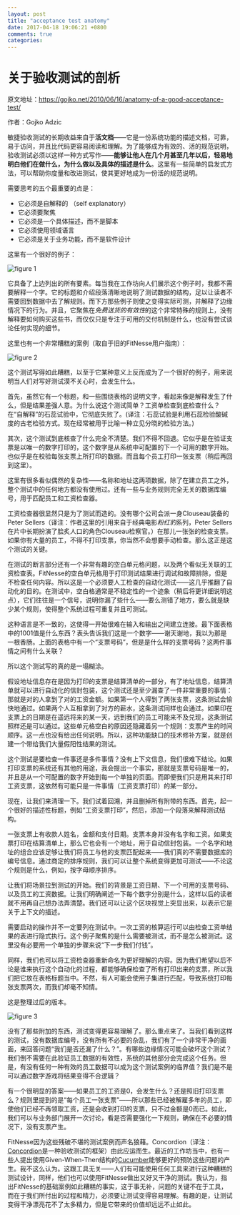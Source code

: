 ```yaml
---
layout: post
title: "acceptance test anatomy"
date: 2017-04-18 19:06:21 +0800
comments: true
categories:
---
```

# 关于验收测试的剖析

原文地址：https://gojko.net/2010/06/16/anatomy-of-a-good-acceptance-test/

作者：Gojko Adzic

敏捷验收测试的长期收益来自于**活文档**——它是一份系统功能的描述文档，可靠，易于访问，并且比代码更容易阅读和理解。为了能够成为有效的、活的规范说明，验收测试必须以这样一种方式写作——**能够让他人在几个月甚至几年以后，轻易地明白他们在做什么，为什么做以及具体的描述是什么**。这里有一些简单的启发式方法，可以帮助你度量和改进测试，使其更好地成为一份活的规范说明。

需要思考的五个最重要的点是：

* 它必须是自解释的 （self explanatory）
* 它必须要聚焦
* 它必须是一个具体描述，而不是脚本
* 它必须使用领域语言
* 它必须是关于业务功能，而不是软件设计

这里有一个很好的例子：

![figure 1](https://gojko.net/assets/offer2.png)

它具备了上边列出的所有要素。每当我在工作坊向人们展示这个例子时，我都不需要解释一个字。它的标题和介绍段落清晰地说明了测试数据的结构，足以让读者不需要回到数据中去了解规则。而下方那些例子则使之变得实际可测，并解释了边缘情况下的行为。并且，它聚焦在*免费送货的有效性*的这个非常特殊的规则上，没有解释要如何购买这些书，而仅仅只是专注于可用的交付机制是什么，也没有尝试谈论任何实现的细节。

这里也有一个非常糟糕的案例（取自于旧的FitNesse用户指南）：

![figure 2](https://gojko.net/assets/bad_example_acceptance_test.png)

这个测试写得如此糟糕，以至于它某种意义上反而成为了一个很好的例子，用来说明当人们对写好测试漠不关心时，会发生什么。

首先，虽然它有一个标题，和一些围绕表格的说明文字，看起来像是解释发生了什么，但是结果差强人意。为什么说这个测试简单？工资单检查到底检查什么？在“自解释”的石蕊试验中，它彻底失败了。(译注：石蕊试验是利用石蕊检验酸碱度的古老检验方式。现在经常被用于比喻一种立见分晓的检验方法。)

其次，这个测试到底核查了什么完全不清楚。我们不得不回退。它似乎是在验证支票是以唯一的数字打印的，这个数字是从系统中可配置的下一个可用的数字开始。也似乎是在校验每张支票上所打印的数据。而且每个员工打印一张支票（稍后再回到这里）。

这里有很多看似偶然的复杂性——名称和地址这两项数据，除了在建立员工之外，整个测试中的任何地方都没有使用过。还有一些与业务规则完全无关的数据库编号，用于匹配员工和工资检查器。

工资检查器很显然只是为了测试而造的。没有哪个公司会派一身Clouseau装备的Peter Sellers（译注：作者这里的引用来自于经典电影*粉红豹*系列，Peter Sellers在片中长期扮演了脍炙人口的角色Clouseau检察官。）在那儿一张张的检查支票。如果你有大量的员工，不得不打印支票，你当然不会想要手动检查。那么这正是这个测试的关键。

在测试的断言部分还有一个非常有趣的空白单元格问题，以及两个看似无关联的工资检查表。FitNesse的空白单元格用于打印测试结果进行调试和故障排除，但是不检查任何内容。所以这是一个必须要人工检查的自动化测试——这几乎推翻了自动化的目的。在测试中，空白格通常是不稳定性的一个迹象（稍后将更详细说明这点），它们往往是一个信号，说明你漏了些什么——要么测错了地方，要么就是缺少某个规则，使得整个系统过程可重复并且可测试。

这种语言是不一致的，这使得一开始很难在输入和输出之间建立连接。最下面表格中的1001值是什么东西？表头告诉我们这是一个数字——谢天谢地，我以为那是一根香肠。上面的表格中有一个“支票号码”，但是是什么样的支票号码？这两件事情之间有什么关联？

所以这个测试写的真的是一塌糊涂。

假设地址信息存在是因为打印的支票是结算清单的一部分，有了地址信息，结算清单就可以进行自动化的信封包装，这个测试还是至少漏查了一件非常重要的事情：那就是对的人拿到了对的工资金额。如果第一个人得到了两张支票，这条测试会愉快地通过。如果两个人互相拿到了对方的薪水，这条测试同样也会通过。如果印在支票上的日期是在遥远将来的某一天，远到我们的员工可能来不及兑现，这条测试照样还是可以通过。这些单元格空白的原因还隐藏着另一个规则：支票产生的时间顺序。这一点也没有给出任何说明。所以，这种功能缺口的技术修补方案，就是创建一个带给我们大量假阳性结果的测试。

这个测试是要检查一件事还是多件事情？没有上下文信息，我们很难下结论。如果打印支票的系统还有其他的用途，我会提出一个事实，那就是支票号码是唯一的，并且是从一个可配置的数字开始到每一个单独的页面。而即便我们只是用其来打印工资支票，这依然有可能只是一件事情（工资支票打印）的某一部分。

现在，让我们来清理一下。我们试着回溯，并且删掉所有附带的东西。首先，起一个很好的描述性标题，例如“工资支票打印”，然后，添加一个段落来解释测试结构。

一张支票上有收款人姓名，金额和支付日期。支票本身并没有名字和工资。如果支票打印在结算清单上，那么它也会有一个地址，用于自动信封包装。一个名字和地址的组合应该足够让我们将员工与他的支票匹配起来——我们真的不需要数据库的编号信息。通过商定的排序规则，我们可以让整个系统变得更加可测试——不论这个规则是什么，例如，按字母顺序排序。

让我们将场景拉到测试的开始。我们的背景是工资日期、下一个可用的支票号码、以及员工的工资数据。让我们明确阐述一下每个数字分别是什么，这样以后的读者就不用再自己想办法弄清楚。我们还可以让这个区块视觉上突显出来，以表示它是关于上下文的描述。

需要启动的操作并不一定要列在测试中。一次工资的核算运行可以由检查工资单结果的表进行隐式执行。这个例子聚焦的是什么需要被测试，而不是怎么被测试。这里没有必要用一个单独的步骤来说“下一步我们付钱”。

同样，我们也可以将工资检查器重新命名为更好理解的内容。因为我们希望以后不论是谁来执行这个自动化的过程，都能够确保检查了所有打印出来的支票，所以我们把它放在表格标题当中。不然，有人可能会使用子集进行匹配，导致系统打印每张支票两次，而我们却毫不知情。

这是整理过后的版本。

![figure 3](https://gojko.net/assets/fixed_acceptance_test.png)

没有了那些附加的东西，测试变得更容易理解了。那么重点来了。当我们看到这样的测试，没有数据库编号，没有所有不必要的杂乱，我们有了一个非常干净的画面，来回答问题“我们是否还漏了什么？”。有哪些边缘情况可能会破坏这个测试？我们倒不需要在此验证员工数据的有效性，系统的其他部分会完成这个任务。但是，有没有任何一种有效的员工数据可以成为这个测试案例的临界值？我们是不是可以通过数字游戏将结果变得不合逻辑？

有一个很明显的答案——如果员工的工资是0，会发生什么？还是照旧打印支票么？规则里提到的是“每个员工一张支票”——所以那些已经被解雇多年的员工，即使他们已经不再领取工资，还是会收到打印的支票，只不过金额是0而已。如此，我们可以与业务部门展开一次讨论，看是否需要强化一下规则，确保在不必要的情况下，没有支票产生。

FitNesse因为这些残破不堪的测试案例而声名狼藉。Concordion（译注：[Concordion](http://concordion.org/)是一种验收测试的框架）由此应运而生。最近的工作坊当中，也有一些人提出使用Given-When-Then结构的[Cucumber](https://cucumber.io/)能够更好的预防这些问题的产生。我不这么认为。这跟工具无关——人们有可能使用任何工具来进行这种糟糕的测试设计，同样，他们也可以使用FitNesse做出又好又干净的测试。我认为，指出FitNesse的基础案例如此糟糕的事实，这于事无补，问题的关键不在于工具，而在于我们所付出的过程和精力，必须要让测试变得容易理解。有趣的是，让测试变得干净漂亮花不了太多精力，但是它带来的价值却远远不止如此。
